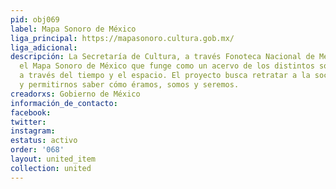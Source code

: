 ```yaml
---
pid: obj069
label: Mapa Sonoro de México
liga_principal: https://mapasonoro.cultura.gob.mx/
liga_adicional: 
descripción: La Secretaría de Cultura, a través Fonoteca Nacional de México, presenta
  el Mapa Sonoro de México que funge como un acervo de los distintos sonidos mexicanos
  a través del tiempo y el espacio. El proyecto busca retratar a la sociedad mexicana
  y permitirnos saber cómo éramos, somos y seremos.
creadorxs: Gobierno de México
información_de_contacto: 
facebook: 
twitter: 
instagram: 
estatus: activo
order: '068'
layout: united_item
collection: united
---
```

